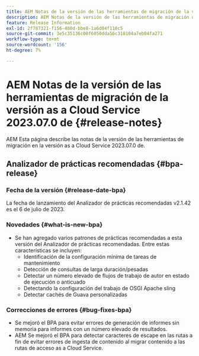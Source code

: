 ```yaml
---
title: AEM Notas de la versión de las herramientas de migración de la versión as a Cloud Service 2023.07.0 de
description: AEM Notas de la versión de las herramientas de migración de la versión as a Cloud Service 2023.07.0 de
feature: Release Information
exl-id: 2f787321-f156-480d-bbe8-1a6d04f110c5
source-git-commit: 3e5c35136c00f6050dda56c318104a7eb04fa271
workflow-type: tm+mt
source-wordcount: '156'
ht-degree: 7%

---
```


# AEM Notas de la versión de las herramientas de migración de la versión as a Cloud Service 2023.07.0 de {#release-notes}

AEM Esta página describe las notas de la versión de las herramientas de migración en la versión as a Cloud Service 2023.07.0 de.

## Analizador de prácticas recomendadas {#bpa-release}

### Fecha de la versión {#release-date-bpa}

La fecha de lanzamiento del Analizador de prácticas recomendadas v2.1.42 es el 6 de julio de 2023.

### Novedades {#what-is-new-bpa}

* Se han agregado varios patrones de prácticas recomendadas a esta versión del Analizador de prácticas recomendadas. Entre estas características se incluyen:
   * Identificación de la configuración mínima de tareas de mantenimiento
   * Detección de consultas de larga duración/pesadas
   * Detectar un número elevado de flujos de trabajo de autor en estado de ejecución o anticuado
   * Detectando la configuración del trabajo de OSGI Apache sling
   * Detectar cachés de Guava personalizadas

### Correcciones de errores {#bug-fixes-bpa}

* Se mejoró el BPA para evitar errores de generación de informes sin memoria para informes con un número elevado de resultados.
* AEM Se mejoró el BPA para detectar caracteres de escape en las rutas a fin de evitar errores de ingesta de contenido al migrar contenido a las rutas de acceso as a Cloud Service.
